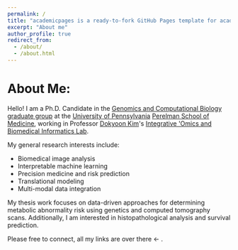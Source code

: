 ```yaml
---
permalink: /
title: "academicpages is a ready-to-fork GitHub Pages template for academic personal websites"
excerpt: "About me"
author_profile: true
redirect_from: 
  - /about/
  - /about.html
---
```

About Me: 
======
Hello! I am a Ph.D. Candidate in the [Genomics and Computational Biology graduate group](https://www.med.upenn.edu/gcb/) at the [University of Pennsylvania](https://www.upenn.edu) [Perelman School of Medicine](https://www.med.upenn.edu), working in Professor [Dokyoon Kim](https://www.med.upenn.edu/apps/faculty/index.php/g275/p9240045)'s [Integrative 'Omics and Biomedical Informatics Lab](https://www.biomedinfolab.com).

My general research interests include:
* Biomedical image analysis
* Interpretable machine learning 
* Precision medicine and risk prediction
* Translational modeling 
* Multi-modal data integration


My thesis work focuses on data-driven approaches for determining metabolic abnormality risk using genetics and computed tomography scans. Additionally, I am interested in histopathological analysis and survival prediction. 

Please free to connect, all my links are over there <- . 
